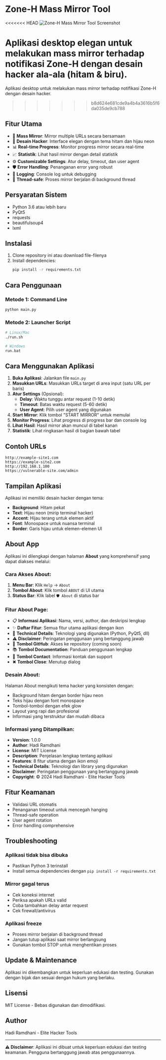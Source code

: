 # Zone-H Mass Mirror Tool

<<<<<<< HEAD
![Zone-H Mass Mirror Tool Screenshot](screenshot.png)

Aplikasi desktop elegan untuk melakukan mass mirror terhadap notifikasi Zone-H dengan desain hacker ala-ala (hitam & biru).
=======
Aplikasi desktop untuk melakukan mass mirror terhadap notifikasi Zone-H dengan desain hacker.
>>>>>>> b8d624e681cde9a4b4a3616b5f6da035de9cb788

## Fitur Utama

- 🎯 **Mass Mirror**: Mirror multiple URLs secara bersamaan
- 🎨 **Desain Hacker**: Interface elegan dengan tema hitam dan hijau neon
- 📊 **Real-time Progress**: Monitor progress mirror secara real-time
- 📈 **Statistik**: Lihat hasil mirror dengan detail statistik
- ⚙️ **Customizable Settings**: Atur delay, timeout, dan user agent
- 🛡️ **Error Handling**: Penanganan error yang robust
- 📝 **Logging**: Console log untuk debugging
- 🔄 **Thread-safe**: Proses mirror berjalan di background thread

## Persyaratan Sistem

- Python 3.6 atau lebih baru
- PyQt5
- requests
- beautifulsoup4
- lxml

## Instalasi

1. Clone repository ini atau download file-filenya
2. Install dependencies:
   ```bash
   pip install -r requirements.txt
   ```

## Cara Penggunaan

### Metode 1: Command Line
```bash
python main.py
```

### Metode 2: Launcher Script
```bash
# Linux/Mac
./run.sh

# Windows
run.bat
```

## Cara Menggunakan Aplikasi

1. **Buka Aplikasi**: Jalankan file `main.py`
2. **Masukkan URLs**: Masukkan URLs target di area input (satu URL per baris)
3. **Atur Settings** (Opsional):
   - **Delay**: Waktu tunggu antar request (1-10 detik)
   - **Timeout**: Batas waktu request (5-60 detik)
   - **User Agent**: Pilih user agent yang digunakan
4. **Start Mirror**: Klik tombol "START MIRROR" untuk memulai
5. **Monitor Progress**: Lihat progress di progress bar dan console log
6. **Lihat Hasil**: Hasil mirror akan muncul di tabel kanan
7. **Statistik**: Lihat ringkasan hasil di bagian bawah tabel

## Contoh URLs

```
http://example-site1.com
https://example-site2.com
http://192.168.1.100
https://vulnerable-site.com/admin
```

## Tampilan Aplikasi

Aplikasi ini memiliki desain hacker dengan tema:
- **Background**: Hitam pekat
- **Text**: Hijau neon (mirip terminal hacker)
- **Accent**: Hijau terang untuk elemen aktif
- **Font**: Monospace untuk nuansa terminal
- **Border**: Garis hijau untuk elemen-elemen UI

## About App

Aplikasi ini dilengkapi dengan halaman **About** yang komprehensif yang dapat diakses melalui:

### Cara Akses About:
1. **Menu Bar**: Klik `Help` → `About`
2. **Tombol About**: Klik tombol `ABOUT` di UI utama
3. **Status Bar**: Klik label `🛡️ About` di status bar

### Fitur About Page:
- 📋 **Informasi Aplikasi**: Nama, versi, author, dan deskripsi lengkap
- ✨ **Daftar Fitur**: Semua fitur utama aplikasi dengan ikon
- 🔧 **Technical Details**: Teknologi yang digunakan (Python, PyQt5, dll)
- ⚠️ **Disclaimer**: Peringatan penggunaan yang bertanggung jawab
- 🐙 **Tombol GitHub**: Akses ke repository (coming soon)
- 📚 **Tombol Documentation**: Panduan penggunaan lengkap
- 📧 **Tombol Contact**: Informasi kontak dan support
- ✖ **Tombol Close**: Menutup dialog

### Desain About:
Halaman About mengikuti tema hacker yang konsisten dengan:
- Background hitam dengan border hijau neon
- Teks hijau dengan font monospace
- Tombol-tombol dengan efek glow
- Layout yang rapi dan profesional
- Informasi yang terstruktur dan mudah dibaca

### Informasi yang Ditampilkan:
- **Version**: 1.0.0
- **Author**: Hadi Ramdhani
- **License**: MIT License
- **Description**: Penjelasan lengkap tentang aplikasi
- **Features**: 8 fitur utama dengan ikon emoji
- **Technical Details**: Teknologi dan library yang digunakan
- **Disclaimer**: Peringatan penggunaan yang bertanggung jawab
- **Copyright**: © 2024 Hadi Ramdhani - Elite Hacker Tools

## Fitur Keamanan

- Validasi URL otomatis
- Penanganan timeout untuk mencegah hanging
- Thread-safe operation
- User agent rotation
- Error handling comprehensive

## Troubleshooting

### Aplikasi tidak bisa dibuka
- Pastikan Python 3 terinstall
- Install semua dependencies dengan `pip install -r requirements.txt`

### Mirror gagal terus
- Cek koneksi internet
- Periksa apakah URLs valid
- Coba tambahkan delay antar request
- Cek firewall/antivirus

### Aplikasi freeze
- Proses mirror berjalan di background thread
- Jangan tutup aplikasi saat mirror berlangsung
- Gunakan tombol STOP untuk menghentikan proses

## Update & Maintenance

Aplikasi ini dikembangkan untuk keperluan edukasi dan testing. Gunakan dengan bijak dan sesuai dengan hukum yang berlaku.

## Lisensi

MIT License - Bebas digunakan dan dimodifikasi.

## Author

Hadi Ramdhani - Elite Hacker Tools

---
**⚠️ Disclaimer**: Aplikasi ini dibuat untuk keperluan edukasi dan testing keamanan. Pengguna bertanggung jawab atas penggunaannya.
